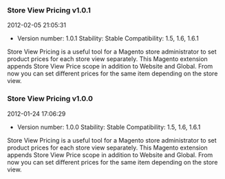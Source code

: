 
### Store View Pricing v1.0.1

2012-02-05 21:05:31

 - Version number: 1.0.1 Stability: Stable Compatibility: 1.5, 1.6, 1.6.1 

Store View Pricing is a useful tool for a Magento store administrator to set product prices for each store view separately. This Magento extension appends Store View Price scope in addition to Website and Global. From now you can set different prices for the same item depending on the store view.

### Store View Pricing v1.0.0

2012-01-24 17:06:29

 - Version number: 1.0.0 Stability: Stable Compatibility: 1.5, 1.6, 1.6.1 

Store View Pricing is a useful tool for a Magento store administrator to set product prices for each store view separately. This Magento extension appends Store View Price scope in addition to Website and Global. From now you can set different prices for the same item depending on the store view.
